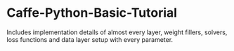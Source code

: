 # Caffe-Python-Basic-Tutorial
Includes implementation details of almost every layer, weight fillers, solvers, loss functions and data layer setup with every parameter.
